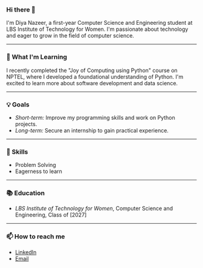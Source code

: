 ### Hi there 👋

I'm Diya Nazeer, a first-year Computer Science and Engineering student at LBS Institute of Technology for Women. I'm passionate about technology and eager to grow in the field of computer science.

---

### 🌱 What I'm Learning
I recently completed the "Joy of Computing using Python" course on NPTEL, where I developed a foundational understanding of Python. I'm excited to learn more about software development and data science.

---

### 💡 Goals
- *Short-term:* Improve my programming skills and work on Python projects.
- *Long-term:* Secure an internship to gain practical experience.

---

### 🌟 Skills
- Problem Solving
- Eagerness to learn

---

### 📚 Education
- *LBS Institute of Technology for Women*, Computer Science and Engineering, Class of [2027]

---


### 📫 How to reach me
- [LinkedIn](linkedin.com/in/diyanazeer)
- [Email](linkedin.com/in/diyanazeer)

